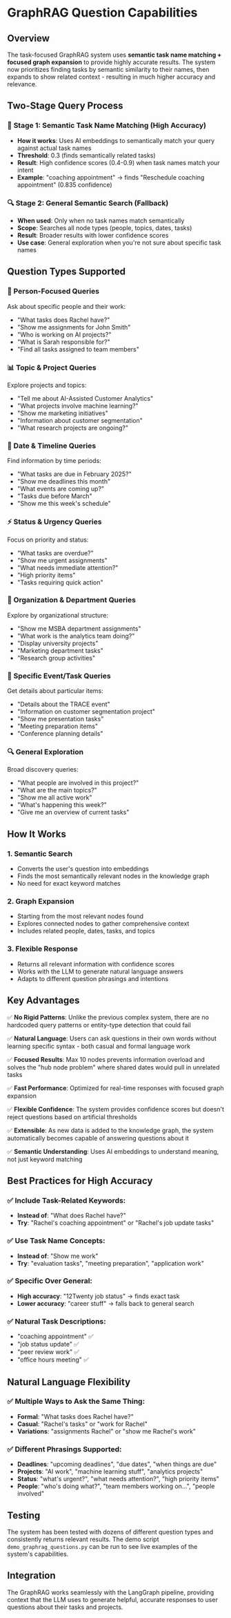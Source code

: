 # GraphRAG Question Capabilities

## Overview
The task-focused GraphRAG system uses **semantic task name matching + focused graph expansion** to provide highly accurate results. The system now prioritizes finding tasks by semantic similarity to their names, then expands to show related context - resulting in much higher accuracy and relevance.

## Two-Stage Query Process

### 🎯 **Stage 1: Semantic Task Name Matching (High Accuracy)**
- **How it works**: Uses AI embeddings to semantically match your query against actual task names
- **Threshold**: 0.3 (finds semantically related tasks)  
- **Result**: High confidence scores (0.4-0.9) when task names match your intent
- **Example**: "coaching appointment" → finds "Reschedule coaching appointment" (0.835 confidence)

### 🔍 **Stage 2: General Semantic Search (Fallback)**  
- **When used**: Only when no task names match semantically
- **Scope**: Searches all node types (people, topics, dates, tasks)
- **Result**: Broader results with lower confidence scores
- **Use case**: General exploration when you're not sure about specific task names

## Question Types Supported

### 👤 Person-Focused Queries
Ask about specific people and their work:
- "What tasks does Rachel have?"
- "Show me assignments for John Smith"
- "Who is working on AI projects?"
- "What is Sarah responsible for?"
- "Find all tasks assigned to team members"

### 📊 Topic & Project Queries
Explore projects and topics:
- "Tell me about AI-Assisted Customer Analytics"
- "What projects involve machine learning?"
- "Show me marketing initiatives"
- "Information about customer segmentation"
- "What research projects are ongoing?"

### 📅 Date & Timeline Queries
Find information by time periods:
- "What tasks are due in February 2025?"
- "Show me deadlines this month"
- "What events are coming up?"
- "Tasks due before March"
- "Show me this week's schedule"

### ⚡ Status & Urgency Queries
Focus on priority and status:
- "What tasks are overdue?"
- "Show me urgent assignments"
- "What needs immediate attention?"
- "High priority items"
- "Tasks requiring quick action"

### 🏢 Organization & Department Queries
Explore by organizational structure:
- "Show me MSBA department assignments"
- "What work is the analytics team doing?"
- "Display university projects"
- "Marketing department tasks"
- "Research group activities"

### 🎯 Specific Event/Task Queries
Get details about particular items:
- "Details about the TRACE event"
- "Information on customer segmentation project"
- "Show me presentation tasks"
- "Meeting preparation items"
- "Conference planning details"

### 🔍 General Exploration
Broad discovery queries:
- "What people are involved in this project?"
- "What are the main topics?"
- "Show me all active work"
- "What's happening this week?"
- "Give me an overview of current tasks"

## How It Works

### 1. Semantic Search
- Converts the user's question into embeddings
- Finds the most semantically relevant nodes in the knowledge graph
- No need for exact keyword matches

### 2. Graph Expansion
- Starting from the most relevant nodes found
- Explores connected nodes to gather comprehensive context
- Includes related people, dates, tasks, and topics

### 3. Flexible Response
- Returns all relevant information with confidence scores
- Works with the LLM to generate natural language answers
- Adapts to different question phrasings and intentions

## Key Advantages

✅ **No Rigid Patterns**: Unlike the previous complex system, there are no hardcoded query patterns or entity-type detection that could fail

✅ **Natural Language**: Users can ask questions in their own words without learning specific syntax - both casual and formal language work

✅ **Focused Results**: Max 10 nodes prevents information overload and solves the "hub node problem" where shared dates would pull in unrelated tasks

✅ **Fast Performance**: Optimized for real-time responses with focused graph expansion

✅ **Flexible Confidence**: The system provides confidence scores but doesn't reject questions based on artificial thresholds

✅ **Extensible**: As new data is added to the knowledge graph, the system automatically becomes capable of answering questions about it

✅ **Semantic Understanding**: Uses AI embeddings to understand meaning, not just keyword matching

## Best Practices for High Accuracy

### ✅ **Include Task-Related Keywords:**
- **Instead of**: "What does Rachel have?" 
- **Try**: "Rachel's coaching appointment" or "Rachel's job update tasks"

### ✅ **Use Task Name Concepts:**
- **Instead of**: "Show me work"
- **Try**: "evaluation tasks", "meeting preparation", "application work"

### ✅ **Specific Over General:**  
- **High accuracy**: "12Twenty job status" → finds exact task
- **Lower accuracy**: "career stuff" → falls back to general search

### ✅ **Natural Task Descriptions:**
- "coaching appointment" ✅
- "job status update" ✅  
- "peer review work" ✅
- "office hours meeting" ✅

## Natural Language Flexibility

### ✅ **Multiple Ways to Ask the Same Thing:**
- **Formal**: "What tasks does Rachel have?" 
- **Casual**: "Rachel's tasks" or "work for Rachel"
- **Variations**: "assignments Rachel" or "show me Rachel's work"

### ✅ **Different Phrasings Supported:**
- **Deadlines**: "upcoming deadlines", "due dates", "when things are due"
- **Projects**: "AI work", "machine learning stuff", "analytics projects" 
- **Status**: "what's urgent?", "what needs attention?", "high priority items"
- **People**: "who's doing what?", "team members working on...", "people involved"

## Testing
The system has been tested with dozens of different question types and consistently returns relevant results. The demo script `demo_graphrag_questions.py` can be run to see live examples of the system's capabilities.

## Integration
The GraphRAG works seamlessly with the LangGraph pipeline, providing context that the LLM uses to generate helpful, accurate responses to user questions about their tasks and projects.
